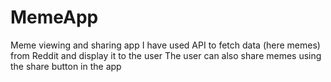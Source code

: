 # MemeApp
Meme viewing and sharing app
I have used API to fetch data (here memes) from Reddit and display it to the user
The user can also share memes using the share button in the app 
